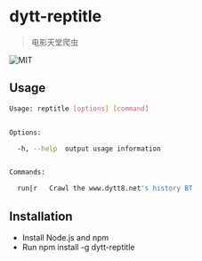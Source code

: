 # dytt-reptitle
>电影天堂爬虫

![MIT](https://img.shields.io/github/license/mashape/apistatus.svg)

## Usage

```bash
Usage: reptitle [options] [command]


Options:

  -h, --help  output usage information


Commands:

  run|r   Crawl the www.dytt8.net's history BT
```
## Installation

* Install Node.js and npm
* Run npm install -g dytt-reptitle

